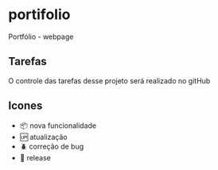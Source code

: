 # portifolio

Portfólio - webpage

## Tarefas

O controle das tarefas desse projeto será realizado no gitHub

## Icones

- :package: nova funcionalidade
- :up: atualização
- :beetle: correção de bug
- :checkered_flag: release
